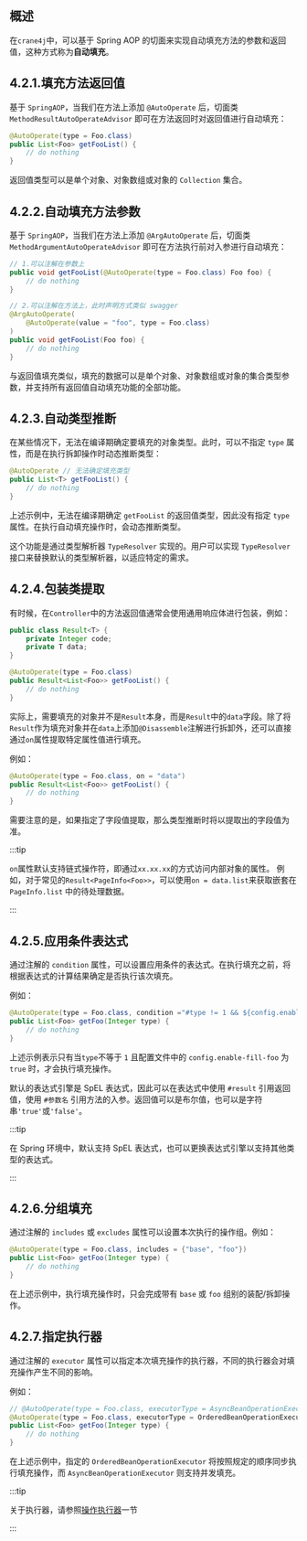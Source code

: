 ## 概述

在`crane4j`中，可以基于 Spring AOP 的切面来实现自动填充方法的参数和返回值，这种方式称为**自动填充**。

## 4.2.1.填充方法返回值

基于 `SpringAOP`，当我们在方法上添加 `@AutoOperate` 后，切面类 `MethodResultAutoOperateAdvisor` 即可在方法返回时对返回值进行自动填充：

~~~java
@AutoOperate(type = Foo.class)
public List<Foo> getFooList() {
    // do nothing
}
~~~

返回值类型可以是单个对象、对象数组或对象的 `Collection` 集合。

## 4.2.2.自动填充方法参数

基于 `SpringAOP`，当我们在方法上添加 `@ArgAutoOperate` 后，切面类 `MethodArgumentAutoOperateAdvisor` 即可在方法执行前对入参进行自动填充：

~~~java
// 1.可以注解在参数上
public void getFooList(@AutoOperate(type = Foo.class) Foo foo) {
    // do nothing
}

// 2.可以注解在方法上，此时声明方式类似 swagger
@ArgAutoOperate(
    @AutoOperate(value = "foo", type = Foo.class)
)
public void getFooList(Foo foo) {
    // do nothing
}
~~~

与返回值填充类似，填充的数据可以是单个对象、对象数组或对象的集合类型参数，并支持所有返回值自动填充功能的全部功能。

## 4.2.3.自动类型推断

在某些情况下，无法在编译期确定要填充的对象类型。此时，可以不指定 `type` 属性，而是在执行拆卸操作时动态推断类型：

```java
@AutoOperate // 无法确定填充类型
public List<T> getFooList() {
    // do nothing
}
```

上述示例中，无法在编译期确定 `getFooList` 的返回值类型，因此没有指定 `type` 属性。在执行自动填充操作时，会动态推断类型。

这个功能是通过类型解析器 `TypeResolver` 实现的。用户可以实现 `TypeResolver` 接口来替换默认的类型解析器，以适应特定的需求。

## 4.2.4.包装类提取

有时候，在`Controller`中的方法返回值通常会使用通用响应体进行包装，例如：

~~~java
public class Result<T> {
    private Integer code;
    private T data;
}

@AutoOperate(type = Foo.class)
public Result<List<Foo>> getFooList() {
    // do nothing
}
~~~

实际上，需要填充的对象并不是`Result`本身，而是`Result`中的`data`字段。除了将`Result`作为填充对象并在`data`上添加`@Disassemble`注解进行拆卸外，还可以直接通过`on`属性提取特定属性值进行填充。

例如：

~~~java
@AutoOperate(type = Foo.class, on = "data")
public Result<List<Foo>> getFooList() {
    // do nothing
}
~~~

需要注意的是，如果指定了字段值提取，那么类型推断时将以提取出的字段值为准。

:::tip

`on`属性默认支持链式操作符，即通过`xx.xx.xx`的方式访问内部对象的属性。
例如，对于常见的`Result<PageInfo<Foo>>`，可以使用`on = data.list`来获取嵌套在 `PageInfo.list` 中的待处理数据。

:::

## 4.2.5.应用条件表达式

通过注解的 `condition` 属性，可以设置应用条件的表达式。在执行填充之前，将根据表达式的计算结果确定是否执行该次填充。

例如：

~~~java
@AutoOperate(type = Foo.class, condition ="#type != 1 && ${config.enable-fill-foo}")
public List<Foo> getFoo(Integer type) {
    // do nothing
}
~~~

上述示例表示只有当`type`不等于 `1` 且配置文件中的 `config.enable-fill-foo` 为 `true` 时，才会执行填充操作。

默认的表达式引擎是 SpEL 表达式，因此可以在表达式中使用 `#result` 引用返回值，使用 `#参数名` 引用方法的入参。返回值可以是布尔值，也可以是字符串`'true'`或`'false'`。

:::tip

在 Spring 环境中，默认支持 SpEL 表达式，也可以更换表达式引擎以支持其他类型的表达式。

:::

## 4.2.6.分组填充

通过注解的 `includes` 或 `excludes` 属性可以设置本次执行的操作组。例如：

```java
@AutoOperate(type = Foo.class, includes = {"base", "foo"})
public List<Foo> getFoo(Integer type) {
    // do nothing
}
```

在上述示例中，执行填充操作时，只会完成带有 `base` 或 `foo` 组别的装配/拆卸操作。

## 4.2.7.指定执行器

通过注解的 `executor` 属性可以指定本次填充操作的执行器，不同的执行器会对填充操作产生不同的影响。

例如：

~~~java
// @AutoOperate(type = Foo.class, executorType = AsyncBeanOperationExecutor.class)
@AutoOperate(type = Foo.class, executorType = OrderedBeanOperationExecutor.class)
public List<Foo> getFoo(Integer type) {
    // do nothing
}
~~~

在上述示例中，指定的 `OrderedBeanOperationExecutor` 将按照规定的顺序同步执行填充操作，而 `AsyncBeanOperationExecutor` 则支持并发填充。

:::tip

关于执行器，请参照[操作执行器](./4.3.操作执行器.md)一节

:::

